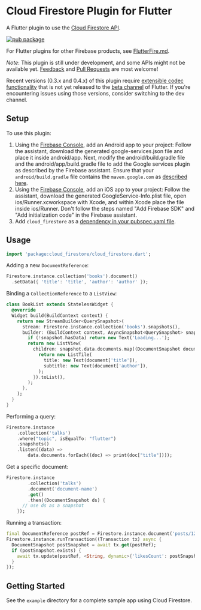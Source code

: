 # Cloud Firestore Plugin for Flutter

A Flutter plugin to use the [Cloud Firestore API](https://firebase.google.com/docs/firestore/).

[![pub package](https://img.shields.io/pub/v/cloud_firestore.svg)](https://pub.dartlang.org/packages/cloud_firestore)

For Flutter plugins for other Firebase products, see [FlutterFire.md](https://github.com/flutter/plugins/blob/master/FlutterFire.md).

*Note*: This plugin is still under development, and some APIs might not be available yet. [Feedback](https://github.com/flutter/flutter/issues) and [Pull Requests](https://github.com/flutter/plugins/pulls) are most welcome!

Recent versions (0.3.x and 0.4.x) of this plugin require [extensible codec functionality](https://github.com/flutter/flutter/pull/15414) that is not yet released to the [beta channel](https://github.com/flutter/flutter/wiki/Flutter-build-release-channels) of Flutter. If you're encountering issues using those versions, consider switching to the dev channel.

## Setup

To use this plugin:

1. Using the [Firebase Console](http://console.firebase.google.com/), add an Android app to your project:
Follow the assistant, download the generated google-services.json file and place it inside android/app. Next,
modify the android/build.gradle file and the android/app/build.gradle file to add the Google services plugin
as described by the Firebase assistant. Ensure that your `android/build.gradle` file contains the
`maven.google.com` as [described here](https://firebase.google.com/docs/android/setup#add_the_sdk).
1. Using the [Firebase Console](http://console.firebase.google.com/), add an iOS app to your project:
Follow the assistant, download the generated GoogleService-Info.plist file, open ios/Runner.xcworkspace
with Xcode, and within Xcode place the file inside ios/Runner. Don't follow the steps named
"Add Firebase SDK" and "Add initialization code" in the Firebase assistant.
1. Add `cloud_firestore` as a [dependency in your pubspec.yaml file](https://flutter.io/platform-plugins/).

## Usage

```dart
import 'package:cloud_firestore/cloud_firestore.dart';
```

Adding a new `DocumentReference`:

```dart
Firestore.instance.collection('books').document()
  .setData({ 'title': 'title', 'author': 'author' });
```

Binding a `CollectionReference` to a `ListView`:

```dart
class BookList extends StatelessWidget {
  @override
  Widget build(BuildContext context) {
    return new StreamBuilder<QuerySnapshot>(
      stream: Firestore.instance.collection('books').snapshots(),
      builder: (BuildContext context, AsyncSnapshot<QuerySnapshot> snapshot) {
        if (!snapshot.hasData) return new Text('Loading...');
        return new ListView(
          children: snapshot.data.documents.map((DocumentSnapshot document) {
            return new ListTile(
              title: new Text(document['title']),
              subtitle: new Text(document['author']),
            );
          }).toList(),
        );
      },
    );
  }
}
```

Performing a query:
```dart
Firestore.instance
    .collection('talks')
    .where("topic", isEqualTo: "flutter")
    .snapshots()
    .listen((data) =>
        data.documents.forEach((doc) => print(doc["title"])));
```

Get a specific document:

```dart
Firestore.instance
        .collection('talks')
        .document('document-name')
        .get()
        .then((DocumentSnapshot ds) {
      // use ds as a snapshot
    });
```

Running a transaction:

```dart
final DocumentReference postRef = Firestore.instance.document('posts/123');
Firestore.instance.runTransaction((Transaction tx) async {
  DocumentSnapshot postSnapshot = await tx.get(postRef);
  if (postSnapshot.exists) {
    await tx.update(postRef, <String, dynamic>{'likesCount': postSnapshot.data['likesCount'] + 1});
  }
});
```

## Getting Started

See the `example` directory for a complete sample app using Cloud Firestore.
